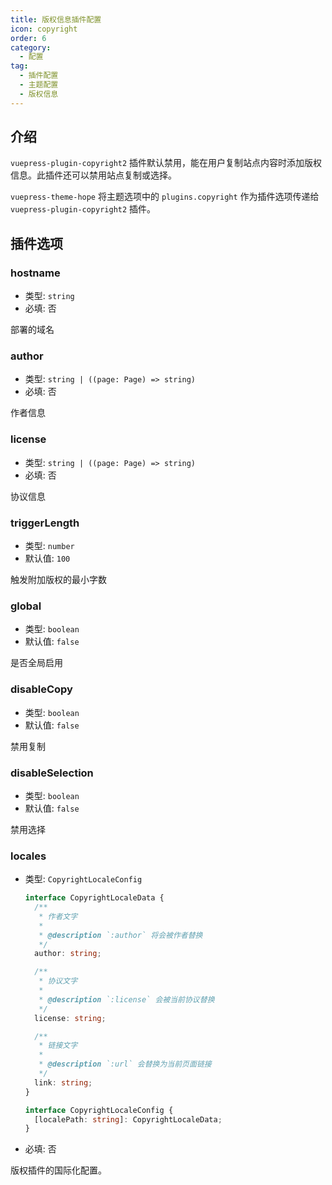 ```yaml
---
title: 版权信息插件配置
icon: copyright
order: 6
category:
  - 配置
tag:
  - 插件配置
  - 主题配置
  - 版权信息
---
```


## 介绍

`vuepress-plugin-copyright2` 插件默认禁用，能在用户复制站点内容时添加版权信息。此插件还可以禁用站点复制或选择。

`vuepress-theme-hope` 将主题选项中的 `plugins.copyright` 作为插件选项传递给 `vuepress-plugin-copyright2` 插件。

## 插件选项

### hostname

- 类型: `string`
- 必填: 否

部署的域名

### author

- 类型: `string | ((page: Page) => string)`
- 必填: 否

作者信息

### license

- 类型: `string | ((page: Page) => string)`
- 必填: 否

协议信息

### triggerLength

- 类型: `number`
- 默认值: `100`

触发附加版权的最小字数

### global

- 类型: `boolean`
- 默认值: `false`

是否全局启用

### disableCopy

- 类型: `boolean`
- 默认值: `false`

禁用复制

### disableSelection

- 类型: `boolean`
- 默认值: `false`

禁用选择

### locales

- 类型: `CopyrightLocaleConfig`

  ```ts
  interface CopyrightLocaleData {
    /**
     * 作者文字
     *
     * @description `:author` 将会被作者替换
     */
    author: string;

    /**
     * 协议文字
     *
     * @description `:license` 会被当前协议替换
     */
    license: string;

    /**
     * 链接文字
     *
     * @description `:url` 会替换为当前页面链接
     */
    link: string;
  }

  interface CopyrightLocaleConfig {
    [localePath: string]: CopyrightLocaleData;
  }
  ```

- 必填: 否

版权插件的国际化配置。

